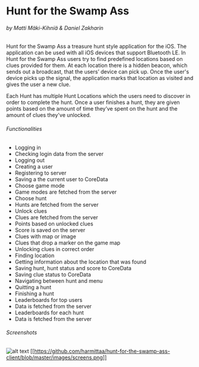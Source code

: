 Hunt for the Swamp Ass
====
###### by Matti Mäki-Kihniä & Daniel Zakharin

Hunt for the Swamp Ass a treasure hunt style application for the iOS.
The application can be used with all iOS devices that support Bluetooth LE.
In Hunt for the Swamp Ass users try to find predefined locations based on clues provided for them.
At each location there is a hidden beacon, which sends out a broadcast, that the users’ device can pick up.
Once the user's device picks up the signal, the application marks that location as visited and gives the user a new clue.

Each Hunt has multiple Hunt Locations which the users need to discover in order to complete the hunt.
Once a user finishes a hunt, they are given points based on the amount of time they’ve spent on the hunt and the amount of clues they've unlocked.

###### Functionalities
* Logging in
* Checking login data from the server
* Logging out
* Creating a user
* Registering to server
* Saving a the current user to CoreData
* Choose game mode
* Game modes are fetched from the server
* Choose hunt
* Hunts are fetched from the server
* Unlock clues
* Clues are fetched from the server
* Points based on unlocked clues
* Score is saved on the server
* Clues with map or image
* Clues that drop a marker on the game map
* Unlocking clues in correct order
* Finding location
* Getting information about the location that was found
* Saving hunt, hunt status and score to CoreData
* Saving clue status to CoreData
* Navigating between hunt and menu
* Quitting a hunt
* Finishing a hunt
* Leaderboards for top users
* Data is fetched from the server
* Leaderboards for each hunt
* Data is fetched from the server

###### Screenshots

![alt text](https://i.imgur.com/HCq3oAe.jpg "Main menu")
[[https://github.com/harmittaa/hunt-for-the-swamp-ass-client/blob/master/images/screens.png]]
